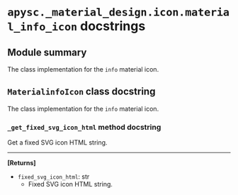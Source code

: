 # `apysc._material_design.icon.material_info_icon` docstrings

## Module summary

The class implementation for the `info` material icon.

## `MaterialinfoIcon` class docstring

The class implementation for the `info` material icon.

### `_get_fixed_svg_icon_html` method docstring

Get a fixed SVG icon HTML string.<hr>

**[Returns]**

- `fixed_svg_icon_html`: str
  - Fixed SVG icon HTML string.